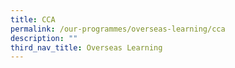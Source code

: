 ```yaml
---
title: CCA
permalink: /our-programmes/overseas-learning/cca
description: ""
third_nav_title: Overseas Learning
---
```

